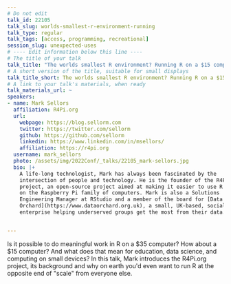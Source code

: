 ```yaml
---
# Do not edit
talk_id: 22105
talk_slug: worlds-smallest-r-environment-running
talk_type: regular
talk_tags: [access, programming, recreational]
session_slug: unexpected-uses
# ---- Edit information below this line ----
# The title of your talk
talk_title: "The worlds smallest R environment? Running R on a $15 computer"
# A short version of the title, suitable for small displays
talk_title_short: The worlds smallest R environment? Running R on a $15 computer
# A link to your talk's materials, when ready
talk_materials_url: ~
speakers:
- name: Mark Sellors
  affiliation: R4Pi.org
  url:
    webpage: https://blog.sellorm.com
    twitter: https://twitter.com/sellorm
    github: https://github.com/sellorm
    linkedin: https://www.linkedin.com/in/msellors/
    affiliation: https://r4pi.org
  username: mark_sellors
  photo: /assets/img/2022Conf/_talks/22105_mark-sellors.jpg
  bio: |+
    A life-long technologist, Mark has always been fascinated by the
    intersection of people and technology. He is the founder of the R4Pi
    project, an open-source project aimed at making it easier to use R
    on the Raspberry Pi family of computers. Mark is also a Solutions
    Engineering Manager at RStudio and a member of the board for [Data
    Orchard](https://www.dataorchard.org.uk), a small, UK-based, social
    enterprise helping underserved groups get the most from their data.


---
```


<!-- ABSTRACT ----
Please write abstract below. You may use simple markdown (links, code style, bold, italics)
-->

Is it possible to do meaningful work in R on a $35 computer? How about a $15
computer? And what does that mean for education, data science, and computing
on small devices? In this talk, Mark introduces the R4Pi.org project, its
background and why on earth you'd even want to run R at the opposite end of
"scale" from everyone else.
